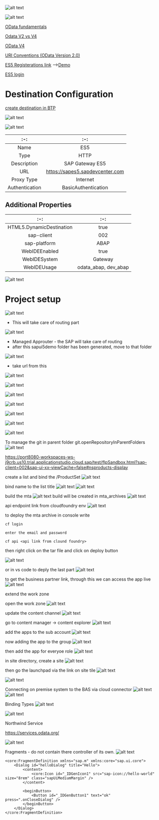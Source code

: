 ![alt text](image.png)

![alt text](image-1.png)

[OData fundamentals](https://developers.sap.com/tutorials/odata-01-intro-origins.html)

[Odata V2 vs V4](https://help.sap.com/docs/SAP_SUCCESSFACTORS_PLATFORM/9f5f060351034d98990213d077dab38a/eb5d246dc27046eba4d14b7b73e74a88.html)

[OData V4](https://help.sap.com/docs/SAP_SUCCESSFACTORS_PLATFORM/9f5f060351034d98990213d077dab38a/ae14ca05a11e4b708b6145447c1e9827.html)

[URI Conventions (OData Version 2.0)](https://www.odata.org/documentation/odata-version-2-0/uri-conventions/)

[ES5 Registerations link](https://register.sapdevcenter.com/SUPSignForms/) 
-->[Demo](https://developers.sap.com/tutorials/gateway-demo-signup.html)

[ES5 login](https://sapes5.sapdevcenter.com/sap/bc/gui/sap/its/webgui)

# Destination Configuration

[create destination in BTP](https://developers.sap.com/tutorials/cp-portal-cloud-foundry-gateway-connection..html)

![alt text](image-2.png)

![alt text](image-3.png)

|:-:|:-:|
|:-:|:-:|
|Name| ES5|
|Type| HTTP |
|Description| SAP Gateway ES5
|URL| https://sapes5.sapdevcenter.com
|Proxy Type|Internet
Authentication|BasicAuthentication

## Additional Properties

|:-:|:-:|
|:-:|:-:|
|HTML5.DynamicDestination|true
|sap-client|002|
|sap-platform|ABAP
|WebIDEEnabled|true
|WebIDESystem|Gateway
|WebIDEUsage|odata_abap, dev_abap

![alt text](image-5.png)

# Project setup 
![alt text](image-4.png)

- This will take care of routing part

![alt text](image-6.png)
- Managed Approuter - the SAP will take care of routing
- after this sapui5demo folder has been generated, move to that folder

![alt text](image-7.png)
- take url from this

![alt text](image-8.png)

![alt text](image-15.png)

![alt text](image-9.png)

![alt text](image-10.png)

![alt text](image-11.png)

![alt text](image-12.png)

![alt text](image-13.png)

To manage the git in parent folder git.openRepositoryInParentFolders 
![alt text](image-14.png)


https://port8080-workspaces-ws-j9crb.us10.trial.applicationstudio.cloud.sap/test/flpSandbox.html?sap-client=002&sap-ui-xx-viewCache=false#nsproducts-display

create a list and bind the /ProductSet
![alt text](image-16.png)

bind name to the list title
![alt text](image-18.png)
![alt text](image-17.png)

build the mta
![alt text](image-19.png)
build will be created in mta_archives
![alt text](image-20.png)

api endpoint link from cloudfoundry env
![alt text](image-21.png)

to deploy the mta archive
in console write 
```
cf login

enter the email and password

cf api <api link from clound foundry>
```

then right click on the tar file and click on deploy button

![alt text](image-22.png)

or in vs code to deply the last part 
![alt text](image-23.png)

to get the business partner link, through this we can access the app live
![alt text](image-24.png)

extend the work zone

open the work zone
![alt text](image-25.png)

update the content channel
![alt text](image-26.png)

go to content manager -> content explorer
![alt text](image-27.png)

add the apps to the sub account
![alt text](image-28.png)

now adding the app to the group 
![alt text](image-29.png)

then add the app for everyoe role
![alt text](image-30.png)

in site directory, create a site
![alt text](image-31.png)

then go the launchpad via the link on site tile
![alt text](image-32.png)

![alt text](image-33.png)


Connecting on premise system to the BAS via cloud connector
![alt text](image-34.png)
![alt text](image-35.png)

Binding Types
![alt text](image-36.png)

![alt text](image-37.png)

Northwind Service

https://services.odata.org/

![alt text](image-38.png)

Fragments - do not contain there controller of its own.
![alt text](image-39.png)

```
<core:FragmentDefinition xmlns="sap.m" xmlns:core="sap.ui.core">
    <Dialog id="helloDialog" title="Hello">
        <content>
            <core:Icon id="_IDGenIcon1" src="sap-icon://hello-world" size="8rem" class="sapUiMediumMargin" />
        </content>

        <beginButton>
            <Button id="_IDGenButton1" text="ok" press=".onCloseDialog" />
        </beginButton>
    </Dialog>
</core:FragmentDefinition>
```

